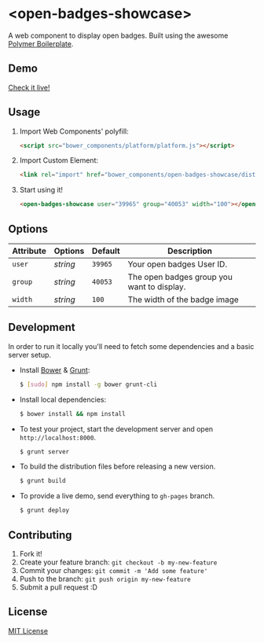 # &lt;open-badges-showcase&gt;

A web component to display open badges. Built using the awesome [Polymer Boilerplate](https://github.com/webcomponents/polymer-boilerplate).

## Demo

[Check it live!](http://mfpierre.github.io/open-badges-showcase/)

## Usage

1. Import Web Components' polyfill:

    ```html
    <script src="bower_components/platform/platform.js"></script>
    ```

2. Import Custom Element:

    ```html
    <link rel="import" href="bower_components/open-badges-showcase/dist/open-badges-showcase.html">
    ```

3. Start using it!

    ```html
    <open-badges-showcase user="39965" group="40053" width="100"></open-badges-showcase>
    ```

## Options

Attribute     | Options     | Default      | Description
---           | ---         | ---          | ---
`user`        | *string*    | `39965`      | Your open badges User ID.
`group`       | *string*    | `40053`      | The open badges group you want to display.
`width`       | *string*    | `100`        | The width of the badge image


## Development

In order to run it locally you'll need to fetch some dependencies and a basic server setup.

* Install [Bower](http://bower.io/) & [Grunt](http://gruntjs.com/):

    ```sh
    $ [sudo] npm install -g bower grunt-cli
    ```

* Install local dependencies:

    ```sh
    $ bower install && npm install
    ```

* To test your project, start the development server and open `http://localhost:8000`.

    ```sh
    $ grunt server
    ```

* To build the distribution files before releasing a new version.

    ```sh
    $ grunt build
    ```

* To provide a live demo, send everything to `gh-pages` branch.

    ```sh
    $ grunt deploy
    ```

## Contributing

1. Fork it!
2. Create your feature branch: `git checkout -b my-new-feature`
3. Commit your changes: `git commit -m 'Add some feature'`
4. Push to the branch: `git push origin my-new-feature`
5. Submit a pull request :D

## License

[MIT License](http://opensource.org/licenses/MIT)
